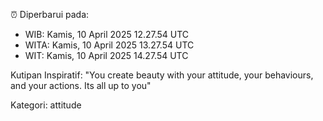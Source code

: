 ⏰ Diperbarui pada:
- WIB: Kamis, 10 April 2025 12.27.54 UTC
- WITA: Kamis, 10 April 2025 13.27.54 UTC
- WIT: Kamis, 10 April 2025 14.27.54 UTC

Kutipan Inspiratif:
"You create beauty with your attitude, your behaviours, and your actions. Its all up to you"


Kategori: attitude

